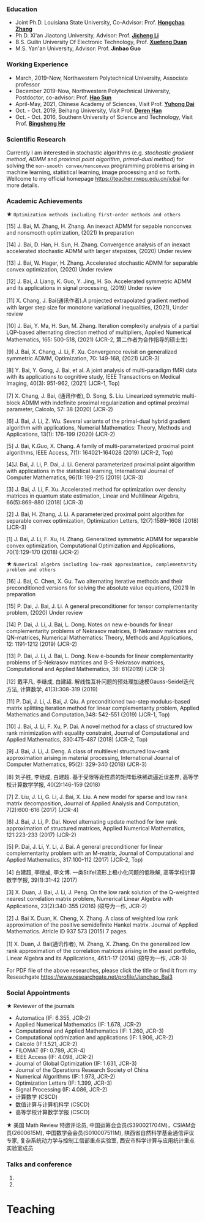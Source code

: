 ### Education 
 - Joint Ph.D. Louisiana State University, Co-Advisor: Prof. [**Hongchao Zhang**](https://www.math.lsu.edu/~hozhang/)
 - Ph.D. Xi'an Jiaotong University, Advisor: Prof. [**Jicheng Li**](http://gr.xjtu.edu.cn/en/web/jcli)
 - B.S. Guilin University Of Electronic Technology, Prof. [**Xuefeng Duan**](https://www.guet.edu.cn/people/info/1003/1758.htm)
 - M.S. Yan'an University, Advisor: Prof. **Jinbao Guo**
 
### Working Experience
 - March, 2019-Now, Northwestern Polytechnical University, Associate professor
 - December 2019-Now, Northwestern Polytechnical University, Postdoctor, co-advisor: Prof. [**Hao Sun**](https://teacher.nwpu.edu.cn/sunhao.html)
 - April-May, 2021, Chinese Academy of Sciences, Visit Prof. [**Yuhong Dai**](http://lsec.cc.ac.cn/~dyh/)
 - Oct. - Oct. 2019, Beihang University, Visit Prof. [**Deren Han**](http://math.buaa.edu.cn/szdw/azcck/js/hdr.htm)
 - Oct. - Oct. 2016, Southern University of Science and Technology, Visit Prof. [**Bingsheng He**](http://maths.nju.edu.cn/~hebma/)
### Scientific Research
Currently I am interested in stochastic algorithms (e.g. _stochastic gradient method_, _ADMM_ and _proximal point algorithm_, _primal-dual method_) for solving the `non-smooth convex/nonconvex` programming problems arising in machine learning, statistical learning, image processing and so forth. Wellcome to my official homepage https://teacher.nwpu.edu.cn/jcbai for more details.
### Academic Achievements
★ `Optimization methods including first-order methods and others`

[15] J. Bai, M. Zhang, H. Zhang. An inexact ADMM for sepable nonconvex and nonsmooth optimization, (2021) In preparation

[14] J. Bai, D. Han, H. Sun, H. Zhang. Convergence analysis of an  inexact accelerated stochastic ADMM with larger stepsizes, (2020) Under review 

[13] J. Bai, W. Hager, H. Zhang. Accelerated stochastic ADMM for separable convex optimization,  (2020) Under review

[12] J. Bai,  J. Liang, K. Guo, Y. Jing, H. So. Accelerated symmetric ADMM and its applications in signal processing, (2019) Under review

[11] X. Chang, J. Bai(通讯作者).A projected extrapolated gradient method with larger step size for monotone variational inequalities, (2021), Under review

[10] J. Bai,  Y. Ma, H. Sun, M. Zhang. Iteration complexity analysis of a partial LQP-based alternating direction method of multipliers, Applied Numerical Mathematics, 165: 500-518, (2021)  (JCR-2, 第二作者为合作指导的硕士生)

[9] J. Bai,  X. Chang, J. Li, F. Xu. Convergence revisit on generalized symmetric ADMM, Optimization, 70: 149-168, (2021)  (JCR-3)

[8] Y. Bai, Y. Gong, J. Bai,  et al. A joint analysis of multi-paradigm fMRI data with its applications to cognitive study, IEEE Transactions on Medical Imaging, 40(3): 951-962, (2021) (JCR-1, Top)

[7] X. Chang, J. Bai, (通讯作者), D. Song, S. Liu. Linearized symmetric multi-block ADMM with indefinite proximal regularization and optimal proximal parameter, Calcolo, 57: 38 (2020) (JCR-2)

[6] J. Bai,  J. Li, Z. Wu. Several variants of the primal-dual hybrid gradient algorithm with applications, Numerial Mathematics: Theory, Methods and Applications, 13(1): 176-199 (2020) (JCR-2)

[5] J. Bai,  K.Guo, X. Chang. A family of multi-parameterized proximal point algorithms, IEEE Access, 7(1): 164021-164028 (2019) (JCR-2, Top)

[4]J. Bai,  J. Li, P. Dai, J. Li. General parameterized proximal point algorithm with applications in the statistical learning, International Journal of Computer Mathematics, 96(1): 199-215 (2019) (JCR-3)

[3] J. Bai,  J. Li, F. Xu. Accelerated method for optimization over density matrices in quantum state estimation, Linear and Multilinear Algebra, 66(5):869-880 (2018) (JCR-3)

[2] J. Bai,  H. Zhang, J. Li. A parameterized proximal point algorithm for separable convex optimization, Optimization Letters, 12(7):1589-1608 (2018) (JCR-3)

[1] J. Bai,  J. Li, F. Xu, H. Zhang. Generalized symmetric ADMM for separable convex optimization, Computational Optimization and Applications, 70(1):129-170 (2018) (JCR-2)

★ `Numerical algebra including low-rank approximation, complementarity problem and others`

[16] J. Bai,  C. Chen, X. Gu. Two alternating iterative methods and their preconditioned versions for solving the absolute value equations, (2021)  In preparation

[15] P. Dai, J. Bai,  J. Li. A general preconditioner for tensor complementarity problem, (2020)  Under review

[14] P. Dai, J. Li, J. Bai,  L. Dong. Notes on new e-bounds for linear complementarity problems of Nekrasov matrices, B-Nekrasov matrices and QN-matrices, Numerical Mathematics: Theory, Methods and Applications, 12: 1191-1212 (2019) (JCR-2)

[13] P. Dai, J. Li, J. Bai,  L. Dong. New e-bounds for linear complementarity problems of S-Nekrasov matrices and B-S-Nekrasov matrices, Computational and Applied Mathematics, 38: 61(2019) (JCR-3)

[12] 戴平凡, 李继成, 白建超. 解线性互补问题的预处理加速模Gauss-Seidel迭代方法, 计算数学, 41(3):308-319 (2019) 

[11] P. Dai, J. Li, J. Bai,  J. Qiu. A preconditioned two-step modulus-based matrix splitting iteration method for linear complementarity problem, Applied Mathematics and Computation,348: 542-551 (2019) (JCR-1, Top)

[10] J. Bai,  J. Li, F. Xu, P. Dai. A novel method for a class of structured low rank minimization with equality constraint, Journal of Computational and Applied Mathematics, 330:475-487 (2018) (JCR-2, Top)

[9] J. Bai,  J. Li, J. Deng. A class of multilevel structured low-rank approximation arising in material processing, International Journal of Computer Mathematics, 95(2): 329-340 (2018) (JCR-3)

[8] 刘子胜, 李继成, 白建超. 基于受限等距性质的矩阵低秩稀疏逼近误差界, 高等学校计算数学学报, 40(2):146-159 (2018) 

[7] Z. Liu, J. Li, G. Li, J. Bai,  X. Liu. A new model for sparse and low rank matrix decomposition, Journal of Applied Analysis and Computation, 7(2):600-616 (2017) (JCR-4)

[6] J. Bai,  J. Li, P. Dai. Novel alternating update method for low rank approximation of structured matrices, Applied Numerical Mathematics, 121:223-233 (2017) (JCR-2)

[5] P. Dai, J. Li, Y. Li, J. Bai. A general preconditioner for linear complementarity problem with an M-matrix, Journal of Computational and Applied Mathematics, 317:100-112 (2017) (JCR-2, Top)

[4] 白建超, 李继成, 李文博. 一类Stifel流形上极小化问题的低秩解, 高等学校计算数学学报, 39(1):31-42 (2017) 

[3] X. Duan, J. Bai,  J. Li, J. Peng. On the low rank solution of the Q-weighted nearest correlation matrix problem, Numerical Linear Algebra with Applications, 23(2):340-355 (2016) (硕导为一作, JCR-2)

[2] J. Bai  X. Duan, K. Cheng, X. Zhang. A class of weighted low rank approximation of the positive semidefinite Hankel matrix. Journal of Applied Mathematics. Atricle ID 937 573 (2015) 7 pages. 

[1] X. Duan, J. Bai(通讯作者), M. Zhang, X. Zhang. On the generalized low rank approximation of the correlation matrices arising in the asset portfolio, Linear Algebra and its Applications, 461:1-17 (2014) (硕导为一作, JCR-3)

For  PDF file of the above researches, please click the title or find it from my Reseachgate  https://www.researchgate.net/profile/Jianchao_Bai3
### Social Appointments
★ Reviewer of the journals
 - Automatica (IF: 6.355, JCR-2)
 - Applied Numerical Mathematics (IF: 1.678, JCR-2)
 - Computational and Applied Mathematics (IF: 1.260, JCR-3)
 - Computational optimization and applications (IF: 1.906, JCR-2)
 - Calcolo (IF:1.521, JCR-2)
 - FILOMAT (IF: 0.789, JCR-4)
 - IEEE Access (IF: 4.098, JCR-2)
 - Journal of Global Optimization (IF: 1.631, JCR-3)
 - Journal of the Operations Research Society of China
 - Numerical Algorithms (IF: 1.973, JCR-2)
 - Optimization Letters (IF: 1.399, JCR-3)
 - Signal Processing (IF: 4.086, JCR-2)
 - 计算数学 (CSCD)
 - 数值计算与计算机科学 (CSCD)
 - 高等学校计算数学学报 (CSCD)

★ 美国 Math Review 特邀评论员, 中国运筹会会员(S390021704M)，CSIAM会员(2600615M), 中国数学会会员(S010007511M), 陕西省自然科学基金通信评议专家, 复杂系统动力学与控制工信部重点实验室, 西安市科学计算与应用统计重点实验室成员
### Talks and conference
1.
2.
# Teaching
>
